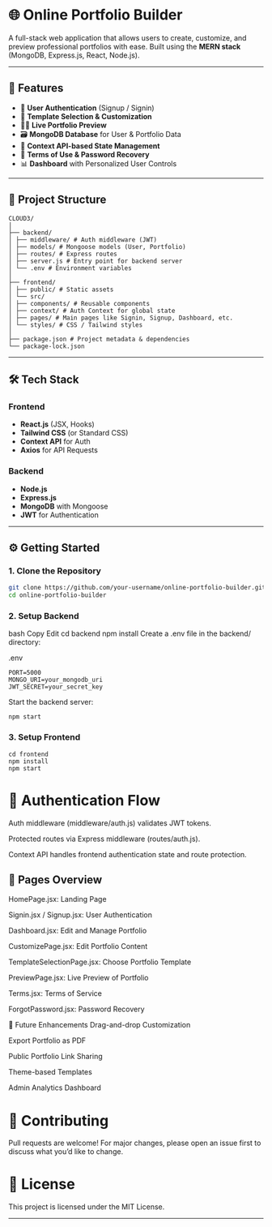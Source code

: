 # 🌐 Online Portfolio Builder

A full-stack web application that allows users to create, customize, and preview professional portfolios with ease. Built using the **MERN stack** (MongoDB, Express.js, React, Node.js).

---

## 🚀 Features

- 🔐 **User Authentication** (Signup / Signin)
- 🎨 **Template Selection & Customization**
- 👨‍💼 **Live Portfolio Preview**
- 🗃️ **MongoDB Database** for User & Portfolio Data
- 🧠 **Context API-based State Management**
- 📄 **Terms of Use & Password Recovery**
- 📊 **Dashboard** with Personalized User Controls

---

## 📁 Project Structure
```
CLOUD3/
│
├── backend/
│ ├── middleware/ # Auth middleware (JWT)
│ ├── models/ # Mongoose models (User, Portfolio)
│ ├── routes/ # Express routes
│ ├── server.js # Entry point for backend server
│ └── .env # Environment variables
│
├── frontend/
│ ├── public/ # Static assets
│ └── src/
│ ├── components/ # Reusable components
│ ├── context/ # Auth Context for global state
│ ├── pages/ # Main pages like Signin, Signup, Dashboard, etc.
│ └── styles/ # CSS / Tailwind styles
│
├── package.json # Project metadata & dependencies
└── package-lock.json
```
---

## 🛠️ Tech Stack

### Frontend

- **React.js** (JSX, Hooks)
- **Tailwind CSS** (or Standard CSS)
- **Context API** for Auth
- **Axios** for API Requests

### Backend

- **Node.js**
- **Express.js**
- **MongoDB** with Mongoose
- **JWT** for Authentication

---

## ⚙️ Getting Started

### 1. Clone the Repository

```bash
git clone https://github.com/your-username/online-portfolio-builder.git
cd online-portfolio-builder
```
### 2. Setup Backend
bash
Copy
Edit
cd backend
npm install
Create a .env file in the backend/ directory:

.env
```plain text
PORT=5000
MONGO_URI=your_mongodb_uri
JWT_SECRET=your_secret_key
```
Start the backend server:
```
npm start
```

### 3. Setup Frontend
```
cd frontend
npm install
npm start
```

# 🔐 Authentication Flow
Auth middleware (middleware/auth.js) validates JWT tokens.

Protected routes via Express middleware (routes/auth.js).

Context API handles frontend authentication state and route protection.

## 📸 Pages Overview
HomePage.jsx: Landing Page

Signin.jsx / Signup.jsx: User Authentication

Dashboard.jsx: Edit and Manage Portfolio

CustomizePage.jsx: Edit Portfolio Content

TemplateSelectionPage.jsx: Choose Portfolio Template

PreviewPage.jsx: Live Preview of Portfolio

Terms.jsx: Terms of Service

ForgotPassword.jsx: Password Recovery

🧪 Future Enhancements
Drag-and-drop Customization

Export Portfolio as PDF

Public Portfolio Link Sharing

Theme-based Templates

Admin Analytics Dashboard

# 🤝 Contributing
Pull requests are welcome! For major changes, please open an issue first to discuss what you’d like to change.

# 📜 License
This project is licensed under the MIT License.

---
